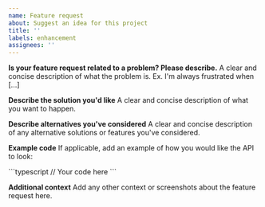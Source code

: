 ```yaml
---
name: Feature request
about: Suggest an idea for this project
title: ''
labels: enhancement
assignees: ''
---
```


**Is your feature request related to a problem? Please describe.**
A clear and concise description of what the problem is. Ex. I'm always frustrated when [...]

**Describe the solution you'd like**
A clear and concise description of what you want to happen.

**Describe alternatives you've considered**
A clear and concise description of any alternative solutions or features you've considered.

**Example code**
If applicable, add an example of how you would like the API to look:

\`\`\`typescript
// Your code here
\`\`\`

**Additional context**
Add any other context or screenshots about the feature request here.
